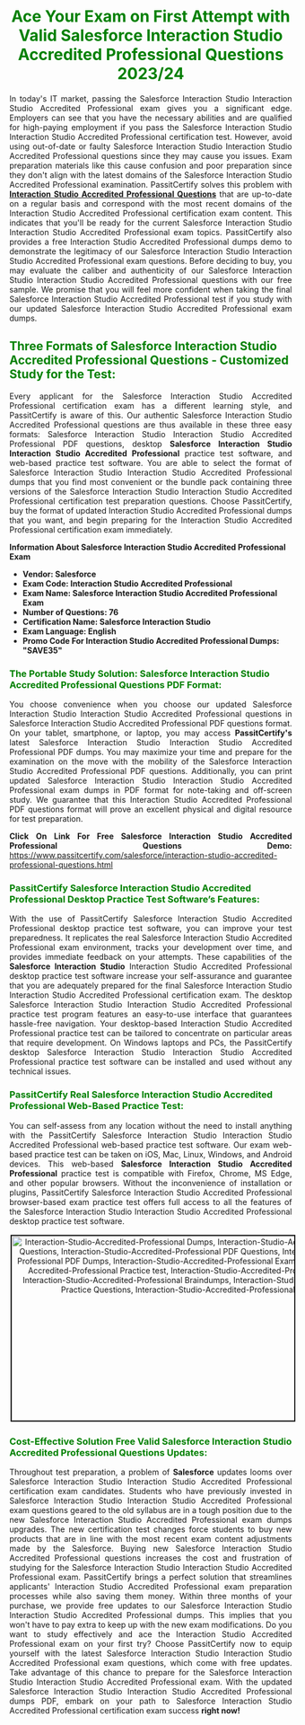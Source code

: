 <h1 style="text-align: center;"><strong><span style="display:block; color:Green; #AED6F1; ">Ace Your Exam on First Attempt with Valid Salesforce Interaction Studio Accredited Professional Questions 2023/24 </span></strong></h1>

<p style="text-align: justify;">In today&#39;s IT market, passing the Salesforce Interaction Studio Interaction Studio Accredited Professional exam gives you a significant edge. Employers can see that you have the necessary abilities and are qualified for high-paying employment if you pass the Salesforce Interaction Studio Interaction Studio Accredited Professional certification test. However, avoid using out-of-date or faulty Salesforce Interaction Studio Interaction Studio Accredited Professional questions since they may cause you issues. Exam preparation materials like this cause confusion and poor preparation since they don&#39;t align with the latest domains of the Salesforce Interaction Studio Accredited Professional examination. PassitCertify solves this problem with <a href="https://www.passitcertify.com/salesforce/interaction-studio-accredited-professional-questions.html"><strong>Interaction Studio Accredited Professional Questions</strong></a> that are up-to-date on a regular basis and correspond with the most recent domains of the Interaction Studio Accredited Professional certification exam content. This indicates that you&#39;ll be ready for the current Salesforce Interaction Studio Interaction Studio Accredited Professional exam topics. PassitCertify also provides a free Interaction Studio Accredited Professional dumps demo to demonstrate the legitimacy of our Salesforce Interaction Studio Interaction Studio Accredited Professional exam questions. Before deciding to buy, you may evaluate the caliber and authenticity of our Salesforce Interaction Studio Interaction Studio Accredited Professional questions with our free sample. We promise that you will feel more confident when taking the final Salesforce Interaction Studio Accredited Professional test if you study with our updated Salesforce Interaction Studio Accredited Professional exam dumps.</p>

<h2><strong><span style="display:block; color:Green; #AED6F1; ">Three Formats of Salesforce Interaction Studio Accredited Professional Questions - Customized Study for the Test:</span></strong></h2>

<p style="text-align: justify;">Every applicant for the Salesforce Interaction Studio Accredited Professional certification exam has a different learning style, and PassitCertify is aware of this. Our authentic Salesforce Interaction Studio Accredited Professional questions are thus available in these three easy formats: Salesforce Interaction Studio Interaction Studio Accredited Professional PDF questions, desktop <strong>Salesforce Interaction Studio Interaction Studio Accredited Professional</strong> practice test software, and web-based practice test software. You are able to select the format of Salesforce Interaction Studio Interaction Studio Accredited Professional dumps that you find most convenient or the bundle pack containing three versions of the Salesforce Interaction Studio Interaction Studio Accredited Professional certification test preparation questions. Choose PassitCertify, buy the format of updated Interaction Studio Accredited Professional dumps that you want, and begin preparing for the Interaction Studio Accredited Professional certification exam immediately.</p>

<p><strong><strong>Information About Salesforce Interaction Studio Accredited Professional Exam</strong></strong></p>

<ul>
	<li><strong><strong>Vendor: Salesforce</strong></strong></li>
	<li><strong><strong>Exam Code: Interaction Studio Accredited Professional</strong></strong></li>
	<li><strong><strong>Exam Name: Salesforce Interaction Studio Accredited Professional Exam</strong></strong></li>
	<li><strong><strong>Number of Questions: 76</strong></strong></li>
	<li><strong><strong>Certification Name: Salesforce Interaction Studio</strong></strong></li>
	<li><strong><strong>Exam Language: English</strong></strong></li>
	<li><strong><strong>Promo Code For Interaction Studio Accredited Professional Dumps: &quot;SAVE35&quot;</strong></strong></li>
</ul>

<h3><strong><span style="display:block; color:Green; #AED6F1; ">The Portable Study Solution: Salesforce Interaction Studio Accredited Professional Questions PDF Format:</span></strong></h3>

<p style="text-align: justify;">You choose convenience when you choose our updated Salesforce Interaction Studio Interaction Studio Accredited Professional questions in Salesforce Interaction Studio Accredited Professional PDF questions format. On your tablet, smartphone, or laptop, you may access <strong>PassitCertify&#39;s</strong> latest Salesforce Interaction Studio Interaction Studio Accredited Professional PDF dumps. You may maximize your time and prepare for the examination on the move with the mobility of the Salesforce Interaction Studio Accredited Professional PDF questions. Additionally, you can print updated Salesforce Interaction Studio Interaction Studio Accredited Professional exam dumps in PDF format for note-taking and off-screen study. We guarantee that this Interaction Studio Accredited Professional PDF questions format will prove an excellent physical and digital resource for test preparation.</p>

<p style="text-align: justify;"><strong>Click On Link For Free Salesforce Interaction Studio Accredited Professional Questions Demo:</strong> <a href="https://www.passitcertify.com/salesforce/interaction-studio-accredited-professional-questions.html">https://www.passitcertify.com/salesforce/interaction-studio-accredited-professional-questions.html</a></p>

<h3><strong><span style="display:block; color:Green; #AED6F1; ">PassitCertify Salesforce Interaction Studio Accredited Professional Desktop Practice Test Software&rsquo;s Features:</span></strong></h3>

<p style="text-align: justify;">With the use of PassitCertify Salesforce Interaction Studio Accredited Professional desktop practice test software, you can improve your test preparedness. It replicates the real Salesforce Interaction Studio Accredited Professional exam environment, tracks your development over time, and provides immediate feedback on your attempts. These capabilities of the <strong>Salesforce Interaction Studio</strong> Interaction Studio Accredited Professional desktop practice test software increase your self-assurance and guarantee that you are adequately prepared for the final Salesforce Interaction Studio Interaction Studio Accredited Professional certification exam. The desktop Salesforce Interaction Studio Interaction Studio Accredited Professional practice test program features an easy-to-use interface that guarantees hassle-free navigation. Your desktop-based Interaction Studio Accredited Professional practice test can be tailored to concentrate on particular areas that require development. On Windows laptops and PCs, the PassitCertify desktop Salesforce Interaction Studio Interaction Studio Accredited Professional practice test software can be installed and used without any technical issues.</p>

<h3><strong><span style="display:block; color:Green; #AED6F1; ">PassitCertify Real Salesforce Interaction Studio Accredited Professional Web-Based Practice Test:</span></strong></h3>

<p style="text-align: justify;">You can self-assess from any location without the need to install anything with the PassitCertify Salesforce Interaction Studio Interaction Studio Accredited Professional web-based practice test software. Our exam web-based practice test can be taken on iOS, Mac, Linux, Windows, and Android devices. This web-based <strong>Salesforce Interaction Studio Accredited Professional</strong> practice test is compatible with Firefox, Chrome, MS Edge, and other popular browsers. Without the inconvenience of installation or plugins, PassitCertify Salesforce Interaction Studio Accredited Professional browser-based exam practice test offers full access to all the features of the Salesforce Interaction Studio Interaction Studio Accredited Professional desktop practice test software.</p>

<p style="text-align: center;"><img alt="Interaction-Studio-Accredited-Professional Dumps, Interaction-Studio-Accredited-Professional Exam Questions, Interaction-Studio-Accredited-Professional PDF Questions, Interaction-Studio-Accredited-Professional PDF Dumps, Interaction-Studio-Accredited-Professional Exam Dumps, Interaction-Studio-Accredited-Professional Practice test, Interaction-Studio-Accredited-Professional Practice Exam, Interaction-Studio-Accredited-Professional Braindumps, Interaction-Studio-Accredited-Professional Practice Questions, Interaction-Studio-Accredited-Professional Test Questions," src="https://i.imgur.com/js31gMC.jpeg/e73zoUb.jpg" style="height: 329px; width: 700px; border-width: 2px; border-style: solid; margin: 2px;" /></p>

<h3><strong><span style="display:block; color:Green; #AED6F1; ">Cost-Effective Solution Free Valid Salesforce Interaction Studio Accredited Professional Questions Updates:</span></strong></h3>

<p style="text-align: justify;">Throughout test preparation, a problem of <strong>Salesforce</strong> updates looms over Salesforce Interaction Studio Interaction Studio Accredited Professional certification exam candidates. Students who have previously invested in Salesforce Interaction Studio Interaction Studio Accredited Professional exam questions geared to the old syllabus are in a tough position due to the new Salesforce Interaction Studio Accredited Professional exam dumps upgrades. The new certification test changes force students to buy new products that are in line with the most recent exam content adjustments made by the Salesforce. Buying new Salesforce Interaction Studio Accredited Professional questions increases the cost and frustration of studying for the Salesforce Interaction Studio Interaction Studio Accredited Professional exam. PassitCertify brings a perfect solution that streamlines applicants&#39; Interaction Studio Accredited Professional exam preparation processes while also saving them money. Within three months of your purchase, we provide free updates to our Salesforce Interaction Studio Interaction Studio Accredited Professional dumps. This implies that you won&#39;t have to pay extra to keep up with the new exam modifications. Do you want to study effectively and ace the Interaction Studio Accredited Professional exam on your first try? Choose PassitCertify now to equip yourself with the latest Salesforce Interaction Studio Interaction Studio Accredited Professional exam questions, which come with free updates. Take advantage of this chance to prepare for the Salesforce Interaction Studio Interaction Studio Accredited Professional exam. With the updated Salesforce Interaction Studio Interaction Studio Accredited Professional dumps PDF, embark on your path to Salesforce Interaction Studio Accredited Professional certification exam success <strong>right now!</strong></p>
